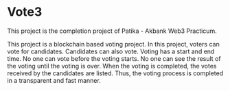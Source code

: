 # Vote3

This project is the completion project of Patika - Akbank Web3 Practicum.

This project is a blockchain based voting project. In this project, voters can vote for candidates. 
Candidates can also vote. Voting has a start and end time. No one can vote before the voting starts. 
No one can see the result of the voting until the voting is over. When the voting is completed, 
the votes received by the candidates are listed. Thus, the voting process is completed in a 
transparent and fast manner.